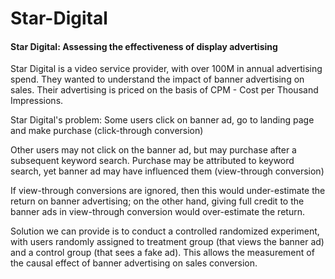 # Star-Digital

#### Star Digital: Assessing the effectiveness of display advertising 

Star Digital is a video service provider, with over 100M in annual advertising spend. They wanted to understand the impact of banner advertising on sales. Their advertising is priced on the basis of CPM - Cost per Thousand Impressions.

Star Digital's problem:
Some users click on banner ad, go to landing page and make purchase (click-through conversion)

Other users may not click on the banner ad, but may purchase after a subsequent keyword search. Purchase may be attributed to keyword search, yet banner ad may have influenced them (view-through conversion)

If view-through conversions are ignored, then this would under-estimate the return on banner advertising; on the other hand, giving full credit to the banner ads in view-through conversion would over-estimate the return.

Solution we can provide is to conduct a controlled randomized experiment, with users randomly assigned to treatment group (that views the banner ad) and a control group (that sees a fake ad). This allows the measurement of the causal effect of banner advertising on sales conversion.

